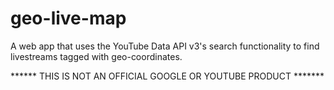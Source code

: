geo-live-map
==================

A web app that uses the YouTube Data API v3's search functionality to find livestreams tagged with geo-coordinates.

******   THIS IS NOT AN OFFICIAL GOOGLE OR YOUTUBE PRODUCT  *******

